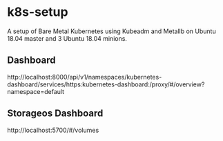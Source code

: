 # k8s-setup
A setup of Bare Metal Kubernetes using Kubeadm and Metallb on Ubuntu 18.04 master and 3 Ubuntu 18.04 minions.

## Dashboard

http://localhost:8000/api/v1/namespaces/kubernetes-dashboard/services/https:kubernetes-dashboard:/proxy/#/overview?namespace=default

## Storageos Dashboard

http://localhost:5700/#/volumes
